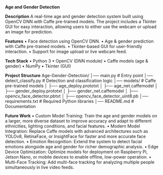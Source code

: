 **Age and Gender Detection**

**Description**
A real-time age and gender detection system built using OpenCV DNN with Caffe pre-trained models. The project includes a Tkinter GUI for easy interaction, allowing users to either use the webcam or upload an image for prediction.

**Features**
•	Face detection using OpenCV DNN.
•	Age & gender prediction with Caffe pre-trained models.
•	Tkinter-based GUI for user-friendly interaction.
•	Support for image upload or live webcam feed.

**Tech Stack**
•	Python 3
•	OpenCV (DNN module)
•	Caffe models (age & gender)
•	NumPy
•	Tkinter (GUI)

**Project Structure**
Age-Gender-Detection/
│── main.py                # Entry point
│── detect_classify.py     # Detection and classification logic
│── models/                # Caffe pre-trained models
│   ├── age_deploy.prototxt
│   ├── age_net.caffemodel
│   ├── gender_deploy.prototxt
│   ├── gender_net.caffemodel
│   ├── opencv_face_detector.pbtxt
│   ├── opencv_face_detector_uint8.pb
│── requirements.txt       # Required Python libraries
│── README.md              # Documentation

**Future Work**
•	Custom Model Training: Train the age and gender models on a larger, more diverse dataset to improve accuracy and adapt to different ethnicities, lighting conditions, and facial features.
•	Modern Model Integration: Replace Caffe models with advanced architectures such as YOLOv8, RetinaFace, or InsightFace for faster and more accurate face detection.
•	Emotion Recognition: Extend the system to detect facial emotions alongside age and gender for richer demographic analysis.
•	Edge Device Optimization: Optimize models for deployment on Raspberry Pi, Jetson Nano, or mobile devices to enable offline, low-power operation.
•	Multi-Face Tracking: Add multi-face tracking for analyzing multiple people simultaneously in live video feeds.
